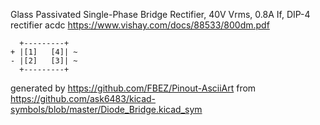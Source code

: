 Glass Passivated Single-Phase Bridge Rectifier, 40V Vrms, 0.8A If, DIP-4
rectifier acdc
https://www.vishay.com/docs/88533/800dm.pdf


	  +---------+
	+ |[1]   [4]| ~
	- |[2]   [3]| ~
	  +---------+


generated by https://github.com/FBEZ/Pinout-AsciiArt from https://github.com/ask6483/kicad-symbols/blob/master/Diode_Bridge.kicad_sym